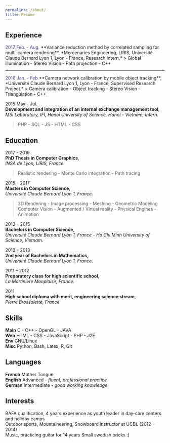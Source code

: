 ```yaml
---
permalink: /about/
title: Resume
---
```


## Experience

<span style="color: darkslateblue">
    2017 Feb. - Aug.
</span>  
**Variance reduction method by correlated sampling for multi-camera rendering**,  
*Mercenaries Engineering, LIRIS, Université Claude Bernard Lyon 1, Lyon - France, Research Intern.*  
> Global illumination - Stereo Vision - Path projection - C++

___
<span style="color: darkslateblue">
    2016 Jan. - Feb
</span>  
**Camera network calibration by mobile object tracking**,  
*Université Claude Bernard Lyon 1, Lyon - France, Supervised Research Project.*  
> Camera calibration - Object tracking - Stereo Vision - Triangulation - C++

2015 May - Jul.  
**Development and integration of an internal exchange management tool**,  
*MSI Laboratory, IFI, Hanoi University of Science, Hanoi - Vietnam, Intern.*  
> PHP - SQL - JS - HTML - CSS

## Education

2017 - 2019   
**PhD Thesis in Computer Graphics**,  
*INSA de Lyon, LIRIS, France.*  
> Realistic rendering - Monte Carlo integration - Path tracing

2015 – 2017  
**Masters in Computer Science**,  
*Université Claude Bernard Lyon 1, France.*  
> 3D Rendering - Image processing - Meshing - Geometric Modeling  
> Computer Vision - Augmented / Virtual reality - Physical Engines - Animation

2013 – 2015  
**Bachelors in Computer Science**,  
*Université Claude Bernard Lyon 1, France - Ho Chi Minh University of Science, Vietnam.*  

2012 – 2013  
**2nd year of Bachelors in Mathematics**,  
*Université Claude Bernard Lyon 1, France.*

2011 – 2012  
**Preparatory class for high scientific school**,  
*La Martiniere Monplaisir, France.*

2011  
**High school diploma with merit, engineering science stream**,  
*Pierre Brossolette, France*

## Skills

**Main**  C - C++ - OpenGL - JAVA  
**Web**   HTML - CSS - JavaScript - PHP - J2E  
**Env**   GNU/Linux  
**Misc**  Python, Bash, Latex, R, Git

## Languages

**French**    Mother Tongue  
**English**   Advanced - *fluent, professional practice*  
**German**    Intermediate - *good working knowledge*

## Interests

BAFA qualification, 4 years experience as youth leader in day-care centers and holiday camps  
Outdoor sports, Mountaineering, Snowboard instructor at UCBL (2012 - 2014)  
Music, practicing guitar for 14 years
Small swedish bricks :)
